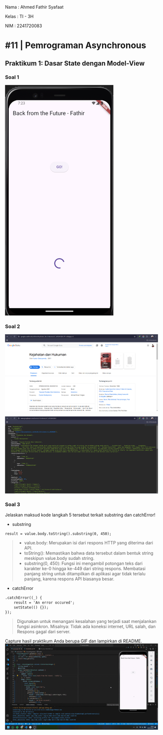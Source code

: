 Nama    : Ahmed Fathir Syafaat

Kelas   : TI - 3H

NIM     : 2241720083

# #11 | Pemrograman Asynchronous

## Praktikum 1: Dasar State dengan Model-View
### Soal 1
![alt text](assets/images/soal1.png)

### Soal 2
![alt text](assets/images/soal2a.png)

![alt text](assets/images/soal2b.png)

### Soal 3
Jelaskan maksud kode langkah 5 tersebut terkait substring dan catchError!
- substring
```
result = value.body.toString().substring(0, 450);
```
> - value.body: Merupakan isi dari respons HTTP yang diterima dari API. 
> - toString(): Memastikan bahwa data tersebut dalam bentuk string meskipun value.body sudah string.
> - substring(0, 450): Fungsi ini mengambil potongan teks dari karakter ke-0 hingga ke-449 dari string respons. Membatasi panjang string untuk ditampilkan di aplikasi agar tidak terlalu panjang, karena respons API biasanya besar.

- catchError
```
.catchError((_) {
    result = 'An error occured';
    setState(() {});
});
```
> Digunakan untuk menangani kesalahan yang terjadi saat menjalankan fungsi asinkron. Misalnya: Tidak ada koneksi internet, URL salah, dan Respons gagal dari server.

Capture hasil praktikum Anda berupa GIF dan lampirkan di README.
![alt text](assets/images/soal3.gif)